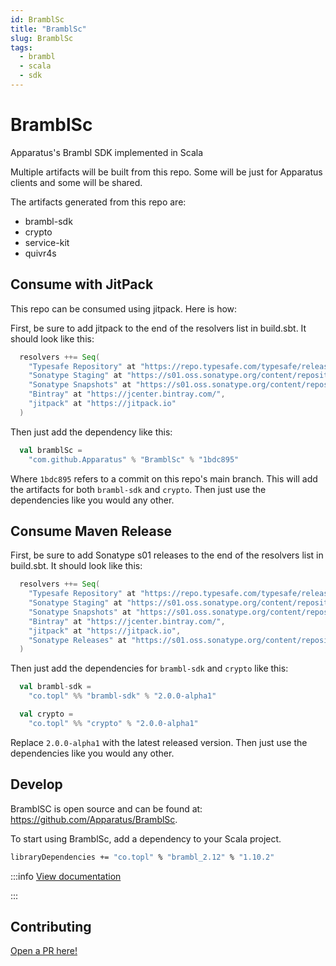 ```yaml
---
id: BramblSc
title: "BramblSc"
slug: BramblSc
tags:
  - brambl
  - scala
  - sdk
---
```


# BramblSc

Apparatus's Brambl SDK implemented in Scala

Multiple artifacts will be built from this repo. Some will be just for Apparatus clients and some will be shared. 

The artifacts generated from this repo are:

- brambl-sdk
- crypto
- service-kit
- quivr4s

## Consume with JitPack

This repo can be consumed using jitpack. Here is how:

First, be sure to add jitpack to the end of the resolvers list in build.sbt. It should look like this:
```sbt
  resolvers ++= Seq(
    "Typesafe Repository" at "https://repo.typesafe.com/typesafe/releases/",
    "Sonatype Staging" at "https://s01.oss.sonatype.org/content/repositories/staging",
    "Sonatype Snapshots" at "https://s01.oss.sonatype.org/content/repositories/snapshots/",
    "Bintray" at "https://jcenter.bintray.com/",
    "jitpack" at "https://jitpack.io"
  )
```

Then just add the dependency like this:
```sbt
  val bramblSc =
    "com.github.Apparatus" % "BramblSc" % "1bdc895"
```
Where `1bdc895` refers to a commit on this repo's main branch. This will add the artifacts for both `brambl-sdk` and `crypto`.
Then just use the dependencies like you would any other.

## Consume Maven Release

First, be sure to add Sonatype s01 releases to the end of the resolvers list in build.sbt. It should look like this:
```sbt
  resolvers ++= Seq(
    "Typesafe Repository" at "https://repo.typesafe.com/typesafe/releases/",
    "Sonatype Staging" at "https://s01.oss.sonatype.org/content/repositories/staging",
    "Sonatype Snapshots" at "https://s01.oss.sonatype.org/content/repositories/snapshots/",
    "Bintray" at "https://jcenter.bintray.com/",
    "jitpack" at "https://jitpack.io",
    "Sonatype Releases" at "https://s01.oss.sonatype.org/content/repositories/releases/"
  )
```

Then just add the dependencies for `brambl-sdk` and `crypto` like this:
```sbt
  val brambl-sdk =
    "co.topl" %% "brambl-sdk" % "2.0.0-alpha1"
```

```sbt
  val crypto =
    "co.topl" %% "crypto" % "2.0.0-alpha1"
```

Replace `2.0.0-alpha1` with the latest released version. Then just use the dependencies like you would any other.

## Develop

BramblSC is open source and can be found at: https://github.com/Apparatus/BramblSc.

To start using BramblSc, add a dependency to your Scala project.

```sh
libraryDependencies += "co.topl" % "brambl_2.12" % "1.10.2"
```

:::info [View documentation](./scala.mdx)

:::

## Contributing

[Open a PR here!](https://github.com/Apparatus/BramblSc)
